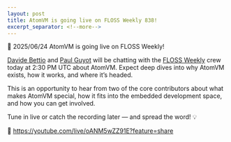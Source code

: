 ```yaml
---
layout: post
title: AtomVM is going live on FLOSS Weekly 838!
excerpt_separator: <!--more-->
---
```


🎉 2025/06/24 AtomVM is going live on FLOSS Weekly!

[Davide Bettio](https://uninstall.it/) and [Paul Guyot](https://github.com/pguyot) will be chatting with the [FLOSS Weekly](http://hackaday.com/floss) crew today at 2:30 PM UTC about AtomVM. Expect deep dives into why AtomVM exists, how it works, and where it’s headed.

This is an opportunity to hear from two of the core contributors about what makes AtomVM special, how it fits into the embedded development space, and how you can get involved.

Tune in live or catch the recording later — and spread the word! 💡

🔗 https://youtube.com/live/oANM5wZZ91E?feature=share

